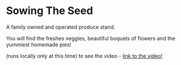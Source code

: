 # Sowing The Seed

A family owned and operated produce stand.

You will find the freshes veggies, beautiful boquets of flowers and the yummiest homemade pies!

(runs locally only at this time)
to see the video - [link to the video!](https://github.com/caliew26/sowingts/blob/master/zoom_1.mp4)

